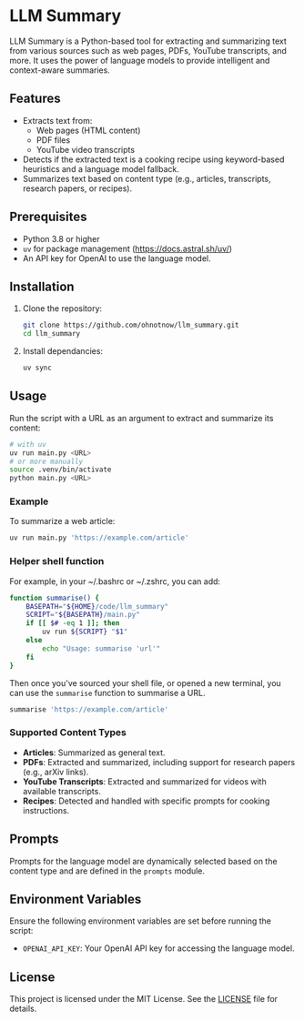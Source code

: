 # LLM Summary

LLM Summary is a Python-based tool for extracting and summarizing text from various sources such as web pages, PDFs, YouTube transcripts, and more. It uses the power of language models to provide intelligent and context-aware summaries.

## Features

- Extracts text from:
  - Web pages (HTML content)
  - PDF files
  - YouTube video transcripts
- Detects if the extracted text is a cooking recipe using keyword-based heuristics and a language model fallback.
- Summarizes text based on content type (e.g., articles, transcripts, research papers, or recipes).

## Prerequisites

- Python 3.8 or higher
- `uv` for package management (https://docs.astral.sh/uv/)
- An API key for OpenAI to use the language model.

## Installation

1. Clone the repository:
   ```bash
   git clone https://github.com/ohnotnow/llm_summary.git
   cd llm_summary
   ```

2. Install dependancies:
   ```bash
   uv sync
   ```

## Usage

Run the script with a URL as an argument to extract and summarize its content:

```bash
# with uv
uv run main.py <URL>
# or more manually
source .venv/bin/activate
python main.py <URL>
```

### Example

To summarize a web article:
```bash
uv run main.py 'https://example.com/article'
```

### Helper shell function
For example, in your ~/.bashrc or ~/.zshrc, you can add:
```bash
function summarise() {
    BASEPATH="${HOME}/code/llm_summary"
    SCRIPT="${BASEPATH}/main.py"
    if [[ $# -eq 1 ]]; then
        uv run ${SCRIPT} "$1"
    else
        echo "Usage: summarise 'url'"
    fi
}
```

Then once you've sourced your shell file, or opened a new terminal, you can use the `summarise` function to summarise a URL.
```bash
summarise 'https://example.com/article'
```

### Supported Content Types
- **Articles**: Summarized as general text.
- **PDFs**: Extracted and summarized, including support for research papers (e.g., arXiv links).
- **YouTube Transcripts**: Extracted and summarized for videos with available transcripts.
- **Recipes**: Detected and handled with specific prompts for cooking instructions.

## Prompts

Prompts for the language model are dynamically selected based on the content type and are defined in the `prompts` module.

## Environment Variables

Ensure the following environment variables are set before running the script:

- `OPENAI_API_KEY`: Your OpenAI API key for accessing the language model.

## License

This project is licensed under the MIT License. See the [LICENSE](License.md) file for details.
